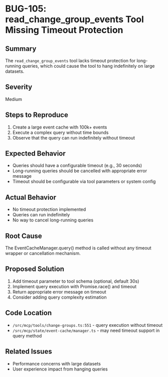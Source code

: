 # BUG-105: read_change_group_events Tool Missing Timeout Protection

## Summary
The `read_change_group_events` tool lacks timeout protection for long-running queries, which could cause the tool to hang indefinitely on large datasets.

## Severity
Medium

## Steps to Reproduce
1. Create a large event cache with 100k+ events
2. Execute a complex query without time bounds
3. Observe that the query can run indefinitely without timeout

## Expected Behavior
- Queries should have a configurable timeout (e.g., 30 seconds)
- Long-running queries should be cancelled with appropriate error message
- Timeout should be configurable via tool parameters or system config

## Actual Behavior
- No timeout protection implemented
- Queries can run indefinitely
- No way to cancel long-running queries

## Root Cause
The EventCacheManager.query() method is called without any timeout wrapper or cancellation mechanism.

## Proposed Solution
1. Add timeout parameter to tool schema (optional, default 30s)
2. Implement query execution with Promise.race() and timeout
3. Return appropriate error message on timeout
4. Consider adding query complexity estimation

## Code Location
- `/src/mcp/tools/change-groups.ts:551` - query execution without timeout
- `/src/mcp/state/event-cache/manager.ts` - may need timeout support in query method

## Related Issues
- Performance concerns with large datasets
- User experience impact from hanging queries